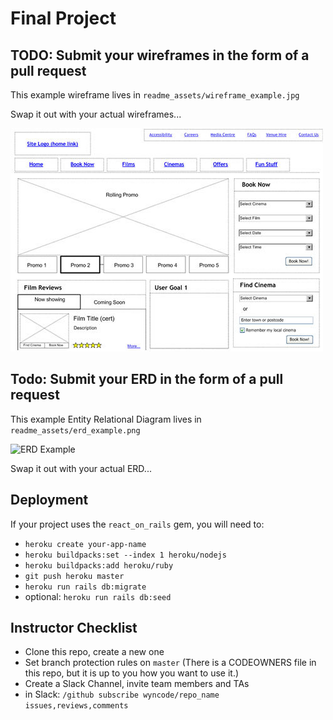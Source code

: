 # Final Project

## TODO: Submit your wireframes in the form of a pull request

This example wireframe lives in `readme_assets/wireframe_example.jpg`

Swap it out with your actual wireframes...

![Wireframe Example](readme_assets/wireframe_example.jpg)

## Todo: Submit your ERD in the form of a pull request

This example Entity Relational Diagram lives in `readme_assets/erd_example.png`

![ERD Example](readme_assets/erd_example.jpg)

Swap it out with your actual ERD...

## Deployment

If your project uses the `react_on_rails` gem, you will need to:

* `heroku create your-app-name`
* `heroku buildpacks:set --index 1 heroku/nodejs`
* `heroku buildpacks:add heroku/ruby`
* `git push heroku master`
* `heroku run rails db:migrate`
* optional: `heroku run rails db:seed`

## Instructor Checklist

* Clone this repo, create a new one
* Set branch protection rules on `master` (There is a CODEOWNERS file in this repo, but it is up to you how you want to use it.)
* Create a Slack Channel, invite team members and TAs
* in Slack: `/github subscribe wyncode/repo_name issues,reviews,comments`
